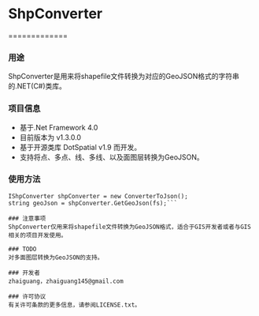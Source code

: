 ﻿# ShpConverter 
=============

### 用途
ShpConverter是用来将shapefile文件转换为对应的GeoJSON格式的字符串的.NET(C#)类库。

### 项目信息
+ 基于.Net Framework 4.0
+ 目前版本为 v1.3.0.0
+ 基于开源类库 DotSpatial v1.9 而开发。
+ 支持将点、多点、线、多线、以及面图层转换为GeoJSON。

### 使用方法
```IFeatureSet fs = FeatureSet.Open(shpPath);  
IShpConverter shpConverter = new ConverterToJson();  
string geoJson = shpConverter.GetGeoJson(fs);```

### 注意事项
ShpConverter仅用来将shapefile文件转换为GeoJSON格式，适合于GIS开发者或者与GIS相关的项目开发使用。

### TODO
对多面图层转换为GeoJSON的支持。

### 开发者
zhaiguang，zhaiguang145@gmail.com

### 许可协议
有关许可条款的更多信息，请参阅LICENSE.txt。
